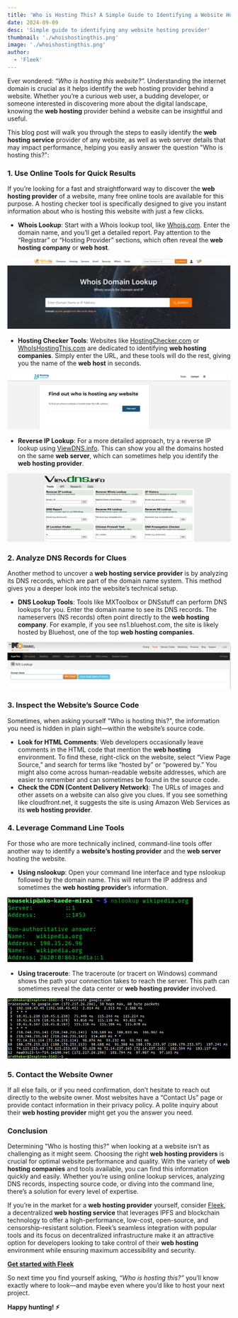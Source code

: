 ```yaml
---
title: 'Who is Hosting This? A Simple Guide to Identifying a Website Hosting Provider'
date: 2024-09-09
desc: 'Simple guide to identifying any website hosting provider'
thumbnail: './whoishostingthis.png'
image: './whoishostingthis.png'
author:
  - 'Fleek'
---
```


Ever wondered: _“Who is hosting this website?”._ Understanding the internet domain is crucial as it helps identify the web hosting provider behind a website. Whether you’re a curious web user, a budding developer, or someone interested in discovering more about the digital landscape, knowing the **web hosting** provider behind a website can be insightful and useful.

This blog post will walk you through the steps to easily identify the **web hosting service** provider of any website, as well as web server details that may impact performance, helping you easily answer the question "Who is hosting this?":

### **1. Use Online Tools for Quick Results**

If you’re looking for a fast and straightforward way to discover the **web hosting provider** of a website, many free online tools are available for this purpose. A hosting checker tool is specifically designed to give you instant information about who is hosting this website with just a few clicks.

- **Whois Lookup**: Start with a Whois lookup tool, like [Whois.com](https://www.whois.com/whois/?srsltid=AfmBOorV_IAUKEnEOlPVQnx6HTnw5XA5FImIyRHXZL89jiuyngGEexlH). Enter the domain name, and you’ll get a detailed report. Pay attention to the “Registrar” or “Hosting Provider” sections, which often reveal the **web hosting company** or **web host**.

![](./whois.png)

- **Hosting Checker Tools**: Websites like [HostingChecker.com](http://hostingchecker.com/) or [WhoIsHostingThis.com](http://whoishostingthis.com/) are dedicated to identifying **web hosting companies**. Simply enter the URL, and these tools will do the rest, giving you the name of the **web host** in seconds.

![](./hostingchecker.png)

- **Reverse IP Lookup**: For a more detailed approach, try a reverse IP lookup using [ViewDNS.info](http://viewdns.info/). This can show you all the domains hosted on the same **web server**, which can sometimes help you identify the **web hosting provider**.

![](./viewdns.png)

### **2. Analyze DNS Records for Clues**

Another method to uncover a **web hosting service provider** is by analyzing its DNS records, which are part of the domain name system. This method gives you a deeper look into the website’s technical setup.

- **DNS Lookup Tools**: Tools like MXToolbox or DNSstuff can perform DNS lookups for you. Enter the domain name to see its DNS records. The nameservers (NS records) often point directly to the **web hosting company**. For example, if you see ns1.bluehost.com, the site is likely hosted by Bluehost, one of the top **web hosting companies**.

![](./mxtoolbox.png)

### **3. Inspect the Website’s Source Code**

Sometimes, when asking yourself "Who is hosting this?", the information you need is hidden in plain sight—within the website’s source code.

- **Look for HTML Comments**: Web developers occasionally leave comments in the HTML code that mention the **web hosting** environment. To find these, right-click on the website, select “View Page Source,” and search for terms like “hosted by” or “powered by.” You might also come across human-readable website addresses, which are easier to remember and can sometimes be found in the source code.
- **Check the CDN (Content Delivery Network)**: The URLs of images and other assets on a website can also give you clues. If you see something like cloudfront.net, it suggests the site is using Amazon Web Services as its **web hosting provider**.

### **4. Leverage Command Line Tools**

For those who are more technically inclined, command-line tools offer another way to identify a **website’s hosting provider** and the **web server** hosting the website.

- **Using nslookup**: Open your command line interface and type nslookup followed by the domain name. This will return the IP address and sometimes the **web hosting provider**’s information.

![](./nslookup.png)

- **Using traceroute**: The traceroute (or tracert on Windows) command shows the path your connection takes to reach the server. This path can sometimes reveal the data center or **web hosting provider** involved.

![](./traceroute.png)

### **5. Contact the Website Owner**

If all else fails, or if you need confirmation, don’t hesitate to reach out directly to the website owner. Most websites have a “Contact Us” page or provide contact information in their privacy policy. A polite inquiry about their **web hosting provider** might get you the answer you need.

### **Conclusion**

Determining "Who is hosting this?" when looking at a website isn’t as challenging as it might seem. Choosing the right **web hosting providers** is crucial for optimal website performance and quality. With the variety of **web hosting companies** and tools available, you can find this information quickly and easily. Whether you’re using online lookup services, analyzing DNS records, inspecting source code, or diving into the command line, there’s a solution for every level of expertise.

If you’re in the market for a **web hosting provider** yourself, consider [Fleek](https://fleek.xyz/), a decentralized **web hosting service** that leverages IPFS and blockchain technology to offer a high-performance, low-cost, open-source, and censorship-resistant solution. Fleek’s seamless integration with popular tools and its focus on decentralized infrastructure make it an attractive option for developers looking to take control of their **web hosting** environment while ensuring maximum accessibility and security.

[**Get started with Fleek**](https://fleek.xyz/docs/platform/hosting/)

So next time you find yourself asking, _“Who is hosting this?”_ you’ll know exactly where to look—and maybe even where you’d like to host your next project.

**Happy hunting! ⚡️**
